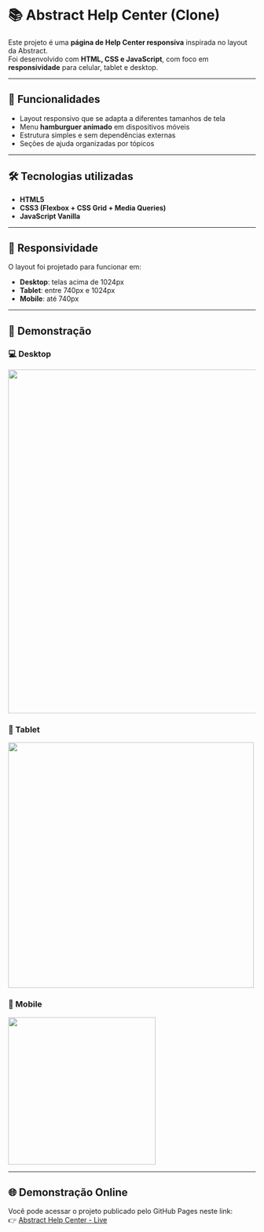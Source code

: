 # 📚 Abstract Help Center (Clone)

Este projeto é uma **página de Help Center responsiva** inspirada no layout da Abstract.  
Foi desenvolvido com **HTML, CSS e JavaScript**, com foco em **responsividade** para celular, tablet e desktop.

---

## 🚀 Funcionalidades
- Layout responsivo que se adapta a diferentes tamanhos de tela  
- Menu **hamburguer animado** em dispositivos móveis  
- Estrutura simples e sem dependências externas  
- Seções de ajuda organizadas por tópicos  

---

## 🛠 Tecnologias utilizadas
- **HTML5**  
- **CSS3 (Flexbox + CSS Grid + Media Queries)**  
- **JavaScript Vanilla**  

---

## 📱 Responsividade
O layout foi projetado para funcionar em:
- **Desktop**: telas acima de 1024px  
- **Tablet**: entre 740px e 1024px  
- **Mobile**: até 740px  

---

## 📸 Demonstração

### 💻 Desktop
<img src="./assets/images/desktop-preview.png" width="700"/> 

### 📱 Tablet
<img src="./assets/images/tablet-preview.png" width="500"/>

### 📲 Mobile
<img src="./assets/images/mobile-preview.png" width="300"/>

---

## 🌐 Demonstração Online
Você pode acessar o projeto publicado pelo GitHub Pages neste link:  
👉 [Abstract Help Center - Live](https://murillooliveiras.github.io/abstract-clone/)
